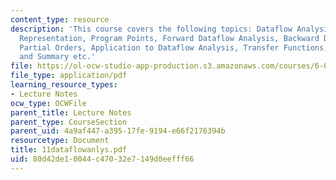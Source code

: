 ```yaml
---
content_type: resource
description: 'This course covers the following topics: Dataflow Analysis, Program
  Representation, Program Points, Forward Dataflow Analysis, Backward Dataflow Analysis,
  Partial Orders, Application to Dataflow Analysis, Transfer Functions, Reaching Definitions,
  and Summary etc.'
file: https://ol-ocw-studio-app-production.s3.amazonaws.com/courses/6-035-computer-language-engineering-sma-5502-fall-2005/80d42de10044c47032e7149d0eefff66_11dataflowanlys.pdf
file_type: application/pdf
learning_resource_types:
- Lecture Notes
ocw_type: OCWFile
parent_title: Lecture Notes
parent_type: CourseSection
parent_uid: 4a9af447-a395-17fe-9194-e66f2176394b
resourcetype: Document
title: 11dataflowanlys.pdf
uid: 80d42de1-0044-c470-32e7-149d0eefff66
---
```

